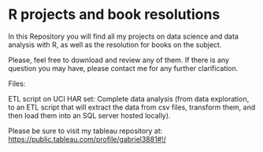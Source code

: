 # R projects and book resolutions

In this Repository you will find all my projects on data science and data analysis with R, as well as the resolution for books on the subject.

Please, feel free to download and review any of them.
If there is any question you may have, please contact me for any further clarification. 

Files:

ETL script on UCI HAR set: Complete data analysis (from data exploration, to an ETL script that will extract the data from csv files, transform them, and then load them into
an SQL server hosted locally).

Please be sure to visit my tableau repository at: https://public.tableau.com/profile/gabriel3881#!/

